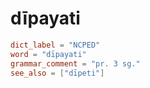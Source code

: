 # dīpayati

``` toml
dict_label = "NCPED"
word = "dīpayati"
grammar_comment = "pr. 3 sg."
see_also = ["dīpeti"]
```

